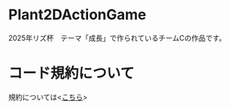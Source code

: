 # Plant2DActionGame
2025年リズ杯　テーマ「成長」で作られているチームCの作品です。

# コード規約について
規約については<[こちら](https://docs.google.com/document/d/1q_4j3m5S7kv2eQjUNMKcghcEMFOArsgHvSV1n0X8bk8)>

